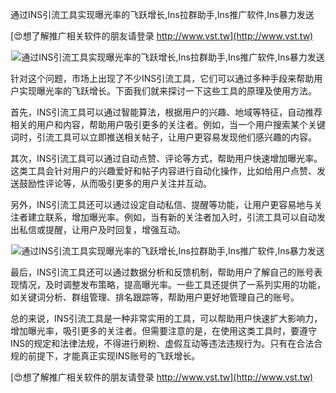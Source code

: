 通过INS引流工具实现曝光率的飞跃增长,Ins拉群助手,Ins推广软件,Ins暴力发送

[😍想了解推广相关软件的朋友请登录 http://www.vst.tw](http://www.vst.tw)

 <center><img src="https://vst.tw/MP4/tuiguang/png/0.png" alt="通过INS引流工具实现曝光率的飞跃增长,Ins拉群助手,Ins推广软件,Ins暴力发送"></center>

针对这个问题，市场上出现了不少INS引流工具，它们可以通过多种手段来帮助用户实现曝光率的飞跃增长。下面我们就来探讨一下这些工具的原理及使用方法。

首先，INS引流工具可以通过智能算法，根据用户的兴趣、地域等特征，自动推荐相关的用户和内容，帮助用户吸引更多的关注者。例如，当一个用户搜索某个关键词时，引流工具可以立即推送相关帖子，让用户更容易发现他们感兴趣的内容。

其次，INS引流工具可以通过自动点赞、评论等方式，帮助用户快速增加曝光率。这类工具会针对用户的兴趣爱好和帖子内容进行自动化操作，比如给用户点赞、发送鼓励性评论等，从而吸引更多的用户关注并互动。

另外，INS引流工具还可以通过设定自动私信、提醒等功能，让用户更容易地与关注者建立联系，增加曝光率。例如，当有新的关注者加入时，引流工具可以自动发出私信或提醒，让用户及时回复，增强互动。

 <center><img src="https://vst.tw/MP4/tuiguang/png/5.png" alt="通过INS引流工具实现曝光率的飞跃增长,Ins拉群助手,Ins推广软件,Ins暴力发送"></center>

最后，INS引流工具还可以通过数据分析和反馈机制，帮助用户了解自己的账号表现情况，及时调整发布策略，提高曝光率。一些工具还提供了一系列实用的功能，如关键词分析、群组管理、排名跟踪等，帮助用户更好地管理自己的账号。

总的来说，INS引流工具是一种非常实用的工具，可以帮助用户快速扩大影响力，增加曝光率，吸引更多的关注者。但需要注意的是，在使用这类工具时，要遵守INS的规定和法律法规，不得进行刷粉、虚假互动等违法违规行为。只有在合法合规的前提下，才能真正实现INS账号的飞跃增长。

[😍想了解推广相关软件的朋友请登录 http://www.vst.tw](http://www.vst.tw)



